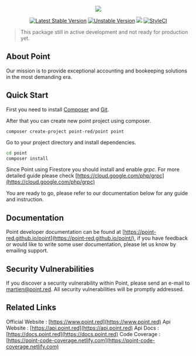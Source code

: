 <p align="center"><img src="https://point-red.github.io/point/_media/logo.svg"></p>

<p align="center">
<a href="https://packagist.org/packages/point-red/point"><img src="https://poser.pugx.org/point-red/point/v/stable.svg" alt="Latest Stable Version"></a>
<a href="https://packagist.org/packages/point-red/point"><img src="https://poser.pugx.org/point-red/point/v/unstable.svg" alt="Unstable Version"></a>
<a class="badge-align" href="https://www.codacy.com/app/martiendt/point?utm_source=github.com&amp;utm_medium=referral&amp;utm_content=point-red/point&amp;utm_campaign=Badge_Grade"><img src="https://api.codacy.com/project/badge/Grade/0beb7ac9c0f04d7484b7159e45ae3414"/></a>
<a href="https://styleci.io/repos/108611909"><img src="https://styleci.io/repos/108611909/shield?branch=master" alt="StyleCI"></a>
</p>

> This package still in active development and not ready for production yet.

## About Point

Our mission is to provide exceptional accounting and bookeeping solutions in the most demanding era. 

## Quick Start

First you need to install [Composer](https://getcomposer.org/doc/00-intro.md) and [Git](https://git-scm.com/).

After that you can create new point project using composer.

`composer create-project point-red/point point`

Go to your project directory and install dependencies.

```bash
cd point
composer install
```

Since Point using Firestore you should install and enable *grpc*. For more detailed guide please check [https://cloud.google.com/php/grpc](https://cloud.google.com/php/grpc)

You are ready to go, please refer to our documentation below for any guide and instruction.

## Documentation

Point developer documentation can be found at [https://point-red.github.io/point](https://point-red.github.io/point/), if you have feedback or would like to write some user documentation, please let us know by emailing support.

## Security Vulnerabilities

If you discover a security vulnerability within Point, please send an e-mail to martien@point.red. All security vulnerabilities will be promptly addressed.

## Related Links

Official Website : [https://www.point.red](https://www.point.red)
Api Website : [https://api.point.red](https://api.point.red)
Api Docs : [https://docs.point.red](https://docs.point.red)
Code Coverage : [https://point-code-coverage.netlify.com](https://point-code-coverage.netlify.com)
